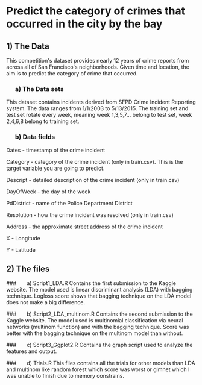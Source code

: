 # Predict the category of crimes that occurred in the city by the bay 

## 1) The Data

This competition's dataset provides nearly 12 years of crime reports from across all of San Francisco's neighborhoods. Given time and location, the aim is to predict the category of crime that occurred.

### &nbsp;&nbsp;&nbsp;&nbsp;&nbsp;&nbsp;a) The Data sets

This dataset contains incidents derived from SFPD Crime Incident Reporting system. The data ranges from 1/1/2003 to 5/13/2015. The training set and test set rotate every week, meaning week 1,3,5,7... belong to test set, week 2,4,6,8 belong to training set. 

### &nbsp;&nbsp;&nbsp;&nbsp;&nbsp;&nbsp;b) Data fields

Dates - timestamp of the crime incident

Category - category of the crime incident (only in train.csv). This is the target variable you are going to predict.

Descript - detailed description of the crime incident (only in train.csv)

DayOfWeek - the day of the week

PdDistrict - name of the Police Department District

Resolution - how the crime incident was resolved (only in train.csv)

Address - the approximate street address of the crime incident 

X - Longitude

Y - Latitude

## 2) The files

###&nbsp;&nbsp;&nbsp;&nbsp;&nbsp;&nbsp; a) Script1_LDA.R
Contains the first submission to the Kaggle website. The model used is linear discriminant analysis (LDA) with bagging technique.
Logloss score shows that bagging technique on the LDA model does not make a big difference.

###&nbsp;&nbsp;&nbsp;&nbsp;&nbsp;&nbsp; b) Script2_LDA_multinom.R
Contains the second submission to the Kaggle website. The model used is multinomial classification via neural networks (multinom function) and with the bagging technique. Score was better with the bagging technique on the multinom model than without.

###&nbsp;&nbsp;&nbsp;&nbsp;&nbsp;&nbsp; c) Script3_Ggplot2.R
Contains the graph script used to analyze the features and output.

###&nbsp;&nbsp;&nbsp;&nbsp;&nbsp;&nbsp; d) Trials.R
This files contains all the trials for other models than LDA and multinom like random forest which score was worst or glmnet which I was unable to finish due to memory constrains.
